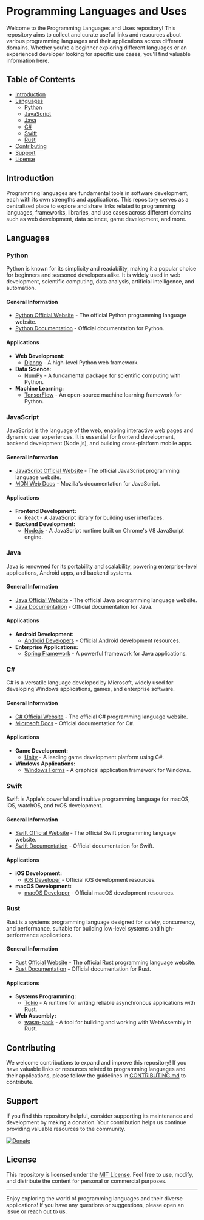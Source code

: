# Programming Languages and Uses

Welcome to the Programming Languages and Uses repository! This repository aims to collect and curate useful links and resources about various programming languages and their applications across different domains. Whether you're a beginner exploring different languages or an experienced developer looking for specific use cases, you'll find valuable information here.

## Table of Contents

- [Introduction](#introduction)
- [Languages](#languages)
  - [Python](#python)
  - [JavaScript](#javascript)
  - [Java](#java)
  - [C#](#csharp)
  - [Swift](#swift)
  - [Rust](#rust)
- [Contributing](#contributing)
- [Support](#support)
- [License](#license)

## Introduction

Programming languages are fundamental tools in software development, each with its own strengths and applications. This repository serves as a centralized place to explore and share links related to programming languages, frameworks, libraries, and use cases across different domains such as web development, data science, game development, and more.

## Languages

### Python

Python is known for its simplicity and readability, making it a popular choice for beginners and seasoned developers alike. It is widely used in web development, scientific computing, data analysis, artificial intelligence, and automation.

#### General Information

- [Python Official Website](languages/python.md) - The official Python programming language website.
- [Python Documentation](https://docs.python.org/) - Official documentation for Python.

#### Applications

- **Web Development:**
  - [Django](languages/python.md#django) - A high-level Python web framework.
- **Data Science:**
  - [NumPy](languages/python.md#numpy) - A fundamental package for scientific computing with Python.
- **Machine Learning:**
  - [TensorFlow](https://www.tensorflow.org/) - An open-source machine learning framework for Python.

### JavaScript

JavaScript is the language of the web, enabling interactive web pages and dynamic user experiences. It is essential for frontend development, backend development (Node.js), and building cross-platform mobile apps.

#### General Information

- [JavaScript Official Website](languages/javascript.md) - The official JavaScript programming language website.
- [MDN Web Docs](https://developer.mozilla.org/en-US/docs/Web/JavaScript) - Mozilla's documentation for JavaScript.

#### Applications

- **Frontend Development:**
  - [React](https://reactjs.org/) - A JavaScript library for building user interfaces.
- **Backend Development:**
  - [Node.js](https://nodejs.org/) - A JavaScript runtime built on Chrome's V8 JavaScript engine.

### Java

Java is renowned for its portability and scalability, powering enterprise-level applications, Android apps, and backend systems.

#### General Information

- [Java Official Website](languages/java.md) - The official Java programming language website.
- [Java Documentation](https://docs.oracle.com/en/java/) - Official documentation for Java.

#### Applications

- **Android Development:**
  - [Android Developers](https://developer.android.com/) - Official Android development resources.
- **Enterprise Applications:**
  - [Spring Framework](https://spring.io/) - A powerful framework for Java applications.

### C#

C# is a versatile language developed by Microsoft, widely used for developing Windows applications, games, and enterprise software.

#### General Information

- [C# Official Website](languages/csharp.md) - The official C# programming language website.
- [Microsoft Docs](https://docs.microsoft.com/en-us/dotnet/csharp/) - Official documentation for C#.

#### Applications

- **Game Development:**
  - [Unity](https://unity.com/) - A leading game development platform using C#.
- **Windows Applications:**
  - [Windows Forms](https://docs.microsoft.com/en-us/dotnet/desktop/winforms/) - A graphical application framework for Windows.

### Swift

Swift is Apple's powerful and intuitive programming language for macOS, iOS, watchOS, and tvOS development.

#### General Information

- [Swift Official Website](languages/swift.md) - The official Swift programming language website.
- [Swift Documentation](https://developer.apple.com/documentation/swift) - Official documentation for Swift.

#### Applications

- **iOS Development:**
  - [iOS Developer](https://developer.apple.com/ios/) - Official iOS development resources.
- **macOS Development:**
  - [macOS Developer](https://developer.apple.com/macos/) - Official macOS development resources.

### Rust

Rust is a systems programming language designed for safety, concurrency, and performance, suitable for building low-level systems and high-performance applications.

#### General Information

- [Rust Official Website](languages/rust.md) - The official Rust programming language website.
- [Rust Documentation](https://doc.rust-lang.org/) - Official documentation for Rust.

#### Applications

- **Systems Programming:**
  - [Tokio](https://tokio.rs/) - A runtime for writing reliable asynchronous applications with Rust.
- **Web Assembly:**
  - [wasm-pack](https://rustwasm.github.io/docs/wasm-pack/) - A tool for building and working with WebAssembly in Rust.

## Contributing

We welcome contributions to expand and improve this repository! If you have valuable links or resources related to programming languages and their applications, please follow the guidelines in [CONTRIBUTING.md](CONTRIBUTING.md) to contribute.

## Support

If you find this repository helpful, consider supporting its maintenance and development by making a donation. Your contribution helps us continue providing valuable resources to the community.

[![Donate](https://img.shields.io/badge/Donate-Here-green)](https://www.gadgetinsiderz.com/donation)

## License

This repository is licensed under the [MIT License](LICENSE). Feel free to use, modify, and distribute the content for personal or commercial purposes.

---

Enjoy exploring the world of programming languages and their diverse applications! If you have any questions or suggestions, please open an issue or reach out to us.
